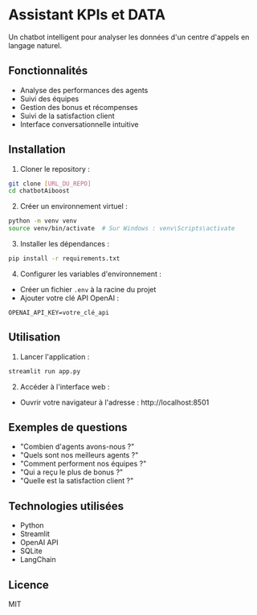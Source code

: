 # Assistant KPIs et DATA

Un chatbot intelligent pour analyser les données d'un centre d'appels en langage naturel.

## Fonctionnalités

- Analyse des performances des agents
- Suivi des équipes
- Gestion des bonus et récompenses
- Suivi de la satisfaction client
- Interface conversationnelle intuitive

## Installation

1. Cloner le repository :
```bash
git clone [URL_DU_REPO]
cd chatbotAiboost
```

2. Créer un environnement virtuel :
```bash
python -m venv venv
source venv/bin/activate  # Sur Windows : venv\Scripts\activate
```

3. Installer les dépendances :
```bash
pip install -r requirements.txt
```

4. Configurer les variables d'environnement :
- Créer un fichier `.env` à la racine du projet
- Ajouter votre clé API OpenAI :
```
OPENAI_API_KEY=votre_clé_api
```

## Utilisation

1. Lancer l'application :
```bash
streamlit run app.py
```

2. Accéder à l'interface web :
- Ouvrir votre navigateur à l'adresse : http://localhost:8501

## Exemples de questions

- "Combien d'agents avons-nous ?"
- "Quels sont nos meilleurs agents ?"
- "Comment performent nos équipes ?"
- "Qui a reçu le plus de bonus ?"
- "Quelle est la satisfaction client ?"

## Technologies utilisées

- Python
- Streamlit
- OpenAI API
- SQLite
- LangChain

## Licence

MIT
